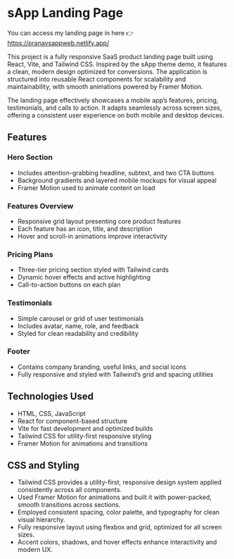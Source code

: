 # sApp Landing Page
You can access my landing page in here 👉 https://pranavsappweb.netlify.app/

This project is a fully responsive SaaS product landing page built using React, Vite, and Tailwind CSS. Inspired by the sApp theme demo, it features a clean, modern design optimized for conversions. The application is structured into reusable React components for scalability and maintainability, with smooth animations powered by Framer Motion.

The landing page effectively showcases a mobile app’s features, pricing, testimonials, and calls to action. It adapts seamlessly across screen sizes, offering a consistent user experience on both mobile and desktop devices.

## Features

### Hero Section
- Includes attention-grabbing headline, subtext, and two CTA buttons
- Background gradients and layered mobile mockups for visual appeal
- Framer Motion used to animate content on load

### Features Overview
- Responsive grid layout presenting core product features
- Each feature has an icon, title, and description
- Hover and scroll-in animations improve interactivity

### Pricing Plans
- Three-tier pricing section styled with Tailwind cards
- Dynamic hover effects and active highlighting
- Call-to-action buttons on each plan

### Testimonials
- Simple carousel or grid of user testimonials
- Includes avatar, name, role, and feedback
- Styled for clean readability and credibility

### Footer
- Contains company branding, useful links, and social icons
- Fully responsive and styled with Tailwind’s grid and spacing utilities

## Technologies Used

- HTML, CSS, JavaScript
- React for component-based structure
- Vite for fast development and optimized builds
- Tailwind CSS for utility-first responsive styling
- Framer Motion for animations and transitions

## CSS and Styling

- Tailwind CSS provides a utility-first, responsive design system applied consistently across all components.
- Used Framer Motion for animations and built it with power-packed, smooth transitions across sections.
- Employed consistent spacing, color palette, and typography for clean visual hierarchy.
- Fully responsive layout using flexbox and grid, optimized for all screen sizes.
- Accent colors, shadows, and hover effects enhance interactivity and modern UX.
